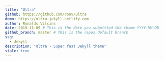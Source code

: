 ```yaml
---
title: "Ultra"
github: https://github.com/ronv/ultra
demo: https://ultra-jekyll.netlify.com
author: Ronalds Vilcins
date: 2019-11-09 # This is the date you submitted the theme YYYY-MM-DD
github_branch: master # This is the repos default branch
ssg:
  - Jekyll
description: "Ultra - Super fast Jekyll theme"
stale: true
---
```

